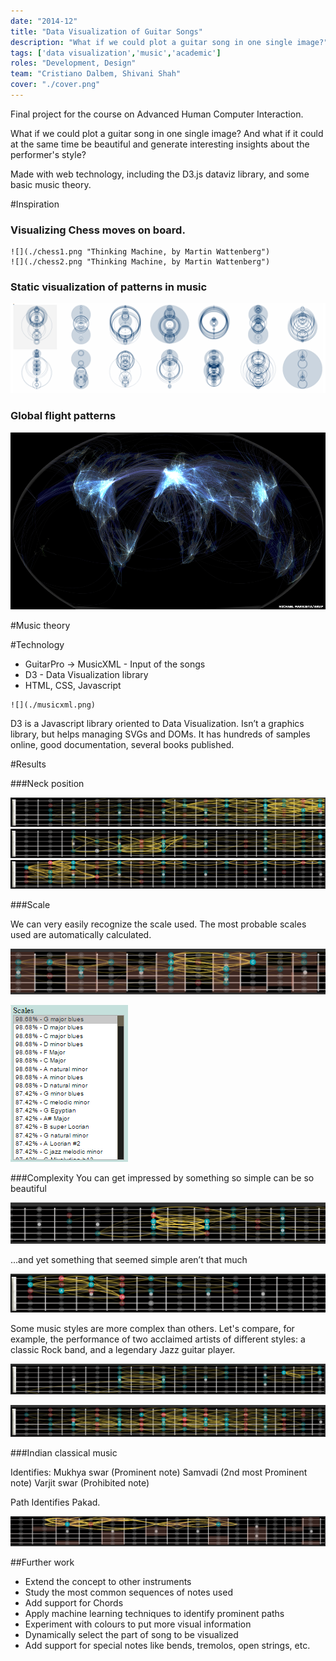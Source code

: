 ```yaml
---
date: "2014-12"
title: "Data Visualization of Guitar Songs"
description: "What if we could plot a guitar song in one single image?"
tags: ['data visualization','music','academic']
roles: "Development, Design"
team: "Cristiano Dalbem, Shivani Shah"
cover: "./cover.png"
---
```



Final project for the course on Advanced Human Computer Interaction.

What if we could plot a guitar song in one single image? And what if it could at the same time be beautiful and generate interesting insights about the performer's style?

Made with web technology, including the D3.js dataviz library, and some basic music theory.
 

#Inspiration

### Visualizing Chess moves on board.

```grid|2
![](./chess1.png "Thinking Machine, by Martin Wattenberg")
![](./chess2.png "Thinking Machine, by Martin Wattenberg")
```

### Static visualization of patterns in music

![](./shapeofsong1.png "The Shape of Song, by Martin Wattenberg")

### Global flight patterns

![](./airplanes1.png "BBC News")

#Music theory


#Technology

- GuitarPro -> MusicXML  -  Input of the songs
- D3  -  Data Visualization library
- HTML, CSS, Javascript
 
```grid|1
![](./musicxml.png)
```

D3 is a Javascript library oriented to Data Visualization. Isn’t a graphics library, but helps managing SVGs and DOMs. It has hundreds of samples online, good documentation, several books published.


#Results


###Neck position

![](./stevevai-fortheloveofgod.png "Steve Vai - For The Love Of God")
![](./jimihendrix-purplehaze.png "Jimi Hendrix - Purple Haze")
![](./pacodelucia-entredosaguas.png "Paco de Lucia - Entre Dos Aguas")

###Scale

We can very easily recognize the scale used. The most probable scales used are automatically calculated.


![](./santana-blackmagicwoman.png "Santana - Black Magic Woman")

![](./scales.png)

###Complexity
You can get impressed by something so simple can be so beautiful

![](./pinkfloyd-comfortablynumb.png "Pink Floyd - Comfortably Numb")

...and yet something that seemed simple aren’t that much

![](./boleroravel.png "Maurice Ravel - Bolero")

Some music styles are more complex than others. Let's compare, for example, the performance of two acclaimed artists of different styles: a classic Rock band, and a legendary Jazz guitar player.

![](./ledzeppelin-stairwaytoheaven.png "Led Zeppelin - Stairway To Heaven (Rock)")

![](./patmetheny-haveyouheard.png "Pat Metheny - Have You Heard (Jazz)")

###Indian classical music

Identifies:
Mukhya swar (Prominent note)
Samvadi (2nd most Prominent note)
Varjit swar (Prohibited note)

Path Identifies Pakad.

![](./raagbhairvi.png "Raag bhairvi")


##Further work

- Extend the concept to other instruments
- Study the most common sequences of notes used
- Add support for Chords
- Apply machine learning techniques to identify prominent paths
- Experiment with colours to put more visual information
- Dynamically select the part of song to be visualized 
- Add support for special notes like bends, tremolos, open strings, etc.
